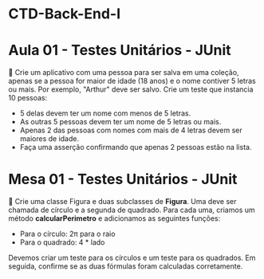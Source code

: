 # CTD-Back-End-I

# Aula 01 - Testes Unitários - JUnit
📝 Crie um aplicativo com uma pessoa para ser salva em uma coleção, apenas se a pessoa for maior de idade (18 anos) e o nome contiver 5 letras ou mais. Por exemplo, "Arthur" deve ser salvo. Crie um teste que instancia 10 pessoas:
- 5 delas devem ter um nome com menos de 5 letras.
- As outras 5 pessoas devem ter um nome de 5 letras ou mais.
- Apenas 2 das pessoas com nomes com mais de 4 letras devem ser maiores de idade.
- Faça uma asserção confirmando que apenas 2 pessoas estão na lista.

# Mesa 01 - Testes Unitários - JUnit
📝 Crie uma classe Figura e duas subclasses de **Figura**. Uma deve ser chamada de círculo e a segunda de quadrado. Para cada uma, criamos um método **calcularPerimetro** e adicionamos as seguintes funções:
- Para o círculo: 2π para o raio
- Para o quadrado: 4 * lado

Devemos criar um teste para os círculos e um teste para os quadrados. Em seguida, confirme se as duas fórmulas foram calculadas corretamente.

